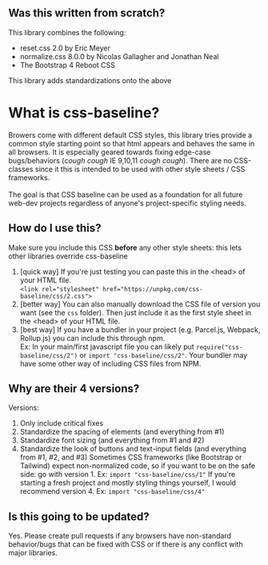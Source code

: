 ## Was this written from scratch?
This library combines the following:
- reset.css 2.0 by Eric Meyer
- normalize.css 8.0.0 by Nicolas Gallagher and Jonathan Neal 
- The Bootstrap 4 Reboot CSS

This library adds standardizations onto the above

# What is css-baseline?
Browers come with different default CSS styles, this library tries provide a common style starting point so that html appears and behaves the same in all browsers. It is especially geared towards fixing edge-case bugs/behaviors (*cough* *cough* IE 9,10,11 *cough* *cough*). There are no CSS-classes since it this is intended to be used with other style sheets / CSS frameworks.<br>
<br>
The goal is that CSS baseline can be used as a foundation for all future web-dev projects regardless of anyone's project-specific styling needs.

## How do I use this?
Make sure you include this CSS __before__ any other style sheets: this lets other libraries override css-baseline
1. [quick way] If you're just testing you can paste this in the \<head> of your HTML file.<br>
`<link rel="stylesheet" href="https://unpkg.com/css-baseline/css/2.css">`
2. [better way] You can also manually download the CSS file of version you want (see the `css` folder). Then just include it as the first style sheet in the \<head> of your HTML file.
3. [best way] If you have a bundler in your project (e.g. Parcel.js, Webpack, Rollup.js) you can include this through npm.<br>
Ex: In your main/first javascript file you can likely put `require("css-baseline/css/2")` or `import "css-baseline/css/2"`. Your bundler may have some other way of including CSS files from NPM.

## Why are their 4 versions?
Versions:
1. Only include critical fixes
2. Standardize the spacing of elements (and everything from #1)
3. Standardize font sizing (and everything from #1 and #2)
4. Standardize the look of buttons and text-input fields (and everything from #1, #2, and #3)
Sometimes CSS frameworks (like Bootstrap or Tailwind) expect non-normalized code, so if you want to be on the safe side: go with version 1. Ex: `import "css-baseline/css/1"`
If you're starting a fresh project and mostly styling things yourself, I would recommend version 4. Ex: `import "css-baseline/css/4"`

## Is this going to be updated?
Yes. Please create pull requests if any browsers have non-standard behavior/bugs that can be fixed with CSS or if there is any conflict with major libraries.